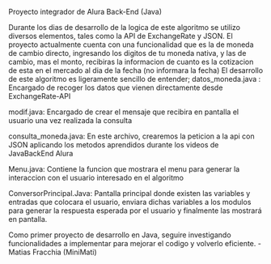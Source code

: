 Proyecto integrador de Alura Back-End (Java) 

Durante los dias de desarrollo de la logica de este algoritmo se utilizo diversos elementos, tales como la API de ExchangeRate y JSON.
El proyecto actualmente cuenta con una funcionalidad que es la de moneda de cambio directo, ingresando los digitos de tu moneda nativa, y las de cambio, mas el monto, recibiras la informacion de cuanto es la cotizacion de esta en el mercado al dia de la fecha (no informara la fecha)
El desarrollo de este algoritmo es ligeramente sencillo de entender; 
datos_moneda.java : 
Encargado de recoger los datos que vienen directamente desde ExchangeRate-API

modif.java:
Encargado de crear el mensaje que recibira en pantalla el usuario una vez realizada la consulta

consulta_moneda.java:
En este archivo, crearemos la peticion a la api con JSON aplicando los metodos aprendidos durante los videos de JavaBackEnd Alura

Menu.java:
Contiene la funcion que mostrara el menu para generar la interaccion con el usuario interesado en el algoritmo

ConversorPrincipal.Java: 
Pantalla principal donde existen las variables y entradas que colocara el usuario, enviara dichas variables a los modulos para generar la respuesta esperada por el usuario y finalmente las mostrará en pantalla.


Como primer proyecto de desarrollo en Java, seguire investigando funcionalidades a implementar para mejorar el codigo y volverlo eficiente.
-Matias Fracchia (MiniMati)
